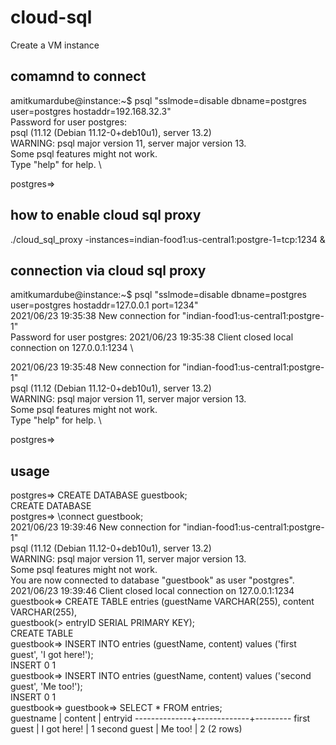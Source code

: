 # cloud-sql

Create a VM instance

## comamnd to connect
amitkumardube@instance:~$ psql "sslmode=disable dbname=postgres user=postgres hostaddr=192.168.32.3" \
Password for user postgres: \
psql (11.12 (Debian 11.12-0+deb10u1), server 13.2) \
WARNING: psql major version 11, server major version 13. \
         Some psql features might not work. \
Type "help" for help. \

postgres=> 

## how to enable cloud sql proxy
./cloud_sql_proxy -instances=indian-food1:us-central1:postgre-1=tcp:1234 & 

##  connection via cloud sql proxy
amitkumardube@instance:~$ psql "sslmode=disable dbname=postgres user=postgres hostaddr=127.0.0.1 port=1234" \
2021/06/23 19:35:38 New connection for "indian-food1:us-central1:postgre-1" \
Password for user postgres: 2021/06/23 19:35:38 Client closed local connection on 127.0.0.1:1234 \

2021/06/23 19:35:48 New connection for "indian-food1:us-central1:postgre-1" \
psql (11.12 (Debian 11.12-0+deb10u1), server 13.2) \
WARNING: psql major version 11, server major version 13. \
         Some psql features might not work. \
Type "help" for help. \

postgres=> 

## usage

postgres=> CREATE DATABASE guestbook; \
CREATE DATABASE \
postgres=> \connect guestbook; \
2021/06/23 19:39:46 New connection for "indian-food1:us-central1:postgre-1" \
psql (11.12 (Debian 11.12-0+deb10u1), server 13.2) \
WARNING: psql major version 11, server major version 13. \
         Some psql features might not work. \
You are now connected to database "guestbook" as user "postgres". \
2021/06/23 19:39:46 Client closed local connection on 127.0.0.1:1234 \
guestbook=> CREATE TABLE entries (guestName VARCHAR(255), content VARCHAR(255), \
guestbook(>                         entryID SERIAL PRIMARY KEY); \
CREATE TABLE \
guestbook=> INSERT INTO entries (guestName, content) values ('first guest', 'I got here!'); \
INSERT 0 1 \
guestbook=> INSERT INTO entries (guestName, content) values ('second guest', 'Me too!'); \
INSERT 0 1 \
guestbook=> 
guestbook=> SELECT * FROM entries; \
  guestname   |   content   | entryid 
--------------+-------------+---------
 first guest  | I got here! |       1
 second guest | Me too!     |       2
(2 rows)
